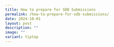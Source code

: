 ```yaml
---
title: How to prepare for SDB Submissions
permalink: /how-to-prepare-for-sdb-submissions/
date: 2024-10-01
layout: post
description: ""
image: ""
variant: tiptap
---
```

